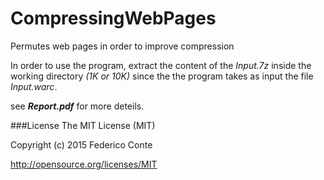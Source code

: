 # CompressingWebPages
Permutes web pages in order to improve compression

In order to use the program, extract the content of the *Input.7z* inside the working directory *(1K or 10K)*
since the the program takes as input the file *Input.warc*.

see ***Report.pdf*** for more deteils.

###License
The MIT License (MIT)

Copyright (c) 2015 Federico Conte

http://opensource.org/licenses/MIT
